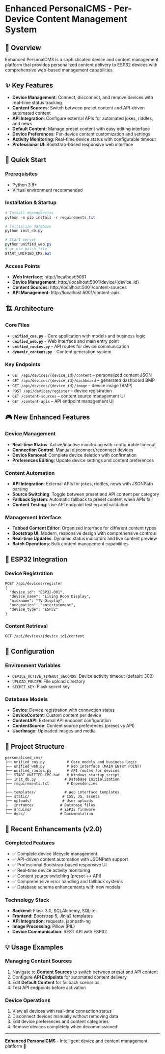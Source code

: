 # Enhanced PersonalCMS - Per-Device Content Management System

## 🎯 Overview
Enhanced PersonalCMS is a sophisticated device and content management platform that provides personalized content delivery to ESP32 devices with comprehensive web-based management capabilities.

## ✨ Key Features
- **Device Management**: Connect, disconnect, and remove devices with real-time status tracking
- **Content Sources**: Switch between preset content and API-driven automated content
- **API Integration**: Configure external APIs for automated jokes, riddles, and news
- **Default Content**: Manage preset content with easy editing interface
- **Device Preferences**: Per-device content customization and settings
- **Activity Monitoring**: Real-time device status with configurable timeout
- **Professional UI**: Bootstrap-based responsive web interface

## 🚀 Quick Start

### Prerequisites
- Python 3.8+
- Virtual environment recommended

### Installation & Startup
```powershell
# Install dependencies
python -m pip install -r requirements.txt

# Initialize database
python init_db.py

# Start server
python unified_web.py
# or use batch file
START_UNIFIED_CMS.bat
```

### Access Points
- **Web Interface**: http://localhost:5001
- **Device Management**: http://localhost:5001/device/{device_id}
- **Content Sources**: http://localhost:5001/content-sources
- **API Management**: http://localhost:5001/content-apis

## 🏗️ Architecture

### Core Files
- **`unified_cms.py`** - Core application with models and business logic
- **`unified_web.py`** - Web interface and main entry point  
- **`unified_routes.py`** - API routes for device communication
- **`dynamic_content.py`** - Content generation system

### Key Endpoints
- `GET /api/devices/{device_id}/content` – personalized content JSON
- `GET /api/devices/{device_id}/dashboard` – generated dashboard BMP
- `GET /api/devices/{device_id}/image` – device image (BMP)
- `POST /api/devices/register` – device registration
- `GET /content-sources` – content source management UI
- `GET /content-apis` – API endpoint management UI

## 🎮 New Enhanced Features

### Device Management
- **Real-time Status**: Active/inactive monitoring with configurable timeout
- **Connection Control**: Manual disconnect/reconnect devices
- **Device Removal**: Complete device deletion with confirmation
- **Preferences Editing**: Update device settings and content preferences

### Content Automation
- **API Integration**: External APIs for jokes, riddles, news with JSONPath parsing
- **Source Switching**: Toggle between preset and API content per category
- **Fallback System**: Automatic fallback to preset content when APIs fail
- **Content Testing**: Live API endpoint testing and validation

### Management Interface
- **Tabbed Content Editor**: Organized interface for different content types
- **Bootstrap UI**: Modern, responsive design with comprehensive controls
- **Real-time Updates**: Dynamic status indicators and live content preview
- **Batch Operations**: Bulk content management capabilities

## 📡 ESP32 Integration

### Device Registration
```http
POST /api/devices/register
{
  "device_id": "ESP32-001",
  "device_name": "Living Room Display",
  "nickname": "TV Display",
  "occupation": "entertainment",
  "device_type": "ESP32"
}
```

### Content Retrieval
```http
GET /api/devices/{device_id}/content
```

## 🔧 Configuration

### Environment Variables
- `DEVICE_ACTIVE_TIMEOUT_SECONDS`: Device activity timeout (default: 300)
- `UPLOAD_FOLDER`: File upload directory
- `SECRET_KEY`: Flask secret key

### Database Models
- **Device**: Device registration with connection status
- **DeviceContent**: Custom content per device
- **ContentAPI**: External API endpoint configuration
- **ContentSource**: Content source preferences (preset vs API)
- **UserImage**: Uploaded images and media

## 📂 Project Structure
```
personalised_cms/
├── unified_cms.py          # Core models and business logic
├── unified_web.py          # Web interface (MAIN ENTRY POINT)
├── unified_routes.py       # API routes for devices
├── START_UNIFIED_CMS.bat   # Windows startup script
├── init_db.py             # Database initialization
├── requirements.txt        # Dependencies
│
├── templates/             # Web interface templates
├── static/               # CSS, JS, assets  
├── uploads/              # User uploads
├── instance/            # Database files
├── arduino/             # ESP32 firmware
└── docs/                # Documentation
```

## 🎉 Recent Enhancements (v2.0)

### Completed Features
- ✅ Complete device lifecycle management
- ✅ API-driven content automation with JSONPath support
- ✅ Professional Bootstrap-based responsive UI
- ✅ Real-time device activity monitoring
- ✅ Content source switching (preset ↔ API)
- ✅ Comprehensive error handling and fallback systems
- ✅ Database schema enhancements with new models

### Technology Stack
- **Backend**: Flask 3.0, SQLAlchemy, SQLite
- **Frontend**: Bootstrap 5, Jinja2 templates
- **API Integration**: requests, jsonpath-ng
- **Image Processing**: Pillow (PIL)
- **Device Communication**: REST API with ESP32

## 💡 Usage Examples

### Managing Content Sources
1. Navigate to **Content Sources** to switch between preset and API content
2. Configure **API Endpoints** for automated content delivery
3. Edit **Default Content** for fallback scenarios
4. Test API endpoints before activation

### Device Operations
1. View all devices with real-time connection status
2. Disconnect devices manually without removing data
3. Edit device preferences and content categories
4. Remove devices completely when decommissioned

---

**Enhanced PersonalCMS** - Intelligent device and content management platform 🚀